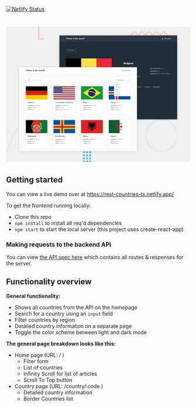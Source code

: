[![Netlify Status](https://api.netlify.com/api/v1/badges/3063e7f4-c3a8-4e84-94a4-26ea59698d04/deploy-status)](https://app.netlify.com/sites/rest-countries-ts/deploys)

# ![Design preview for the REST Countries API with color theme switcher](./screenshot.jpg)

## Getting started

You can view a live demo over at https://rest-countries-ts.netlify.app/

To get the frontend running locally:

- Clone this repo
- `npm install` to install all req'd dependencies
- `npm start` to start the local server (this project uses create-react-app)

### Making requests to the backend API

You can view [the API spec here](https://restcountries.com/#api-endpoints-v2)
which contains all routes & responses for the server.

## Functionality overview

**General functionality:**

- Shows all countries from the API on the homepage
- Search for a country using an `input` field
- Filter countries by region
- Detailed country information on a separate page
- Toggle the color scheme between light and dark mode

**The general page breakdown looks like this:**

- Home page (URL: / )
  - Filter form
  - List of countries
  - Infinity Scroll for list of articles
  - Scroll To Top button
- Country page (URL: /country/:code )
  - Detailed country information
  - Border Countries list
